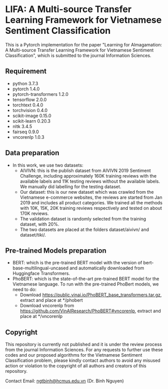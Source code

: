 # LIFA: A Multi-source Transfer Learning Framework for Vietnamese Sentiment Classification
This is a Pytorch implementation for the paper "Learning for Almagamation: A Multi-source Transfer Learning Framework for Vietnamese Sentiment Classification", which is submitted to the journal Information Sciences.

## Requirement
* python                    3.7.3
* pytorch                   1.4.0
* pytorch-transformers      1.2.0
* tensorflow                2.0.0
* torchtext                 0.4.0
* torchvision               0.4.0
* scikit-image              0.15.0
* scikit-learn              0.20.3
* nltk                      3.4.5
* fairseq                   0.9.0
* vncorenlp                 1.0.3

## Data preparation
* In this work, we use two datasets:
  * AIVIVN: this is the publish dataset from AIVIVN 2019 Sentiment Challenge, including approximately 160K training reviews with the available labels and 11K testing reviews without the available labels. We manually did labelling for the testing dataset.
  * Our dataset: this is our new dataset which was crawled from the Vietnamese e-commerce websites, the reviews are started from Jan 2019 and includes all product categories. We trained all the methods with 10K, 15K, 20K training reviews respectively and tested on about 170K reviews.
  * The validation dataset is randomly selected from the training dataset, with 20%.
  * The two datasets are placed at the folders dataset/aivivn/ and dataset/tiki/.

## Pre-trained Models preparation
* BERT: which is the pre-trained BERT model with the version of bert-base-multilingual-uncased and automatically downloaded from Huggingface Transformers.
* PhoBERT: which is the state-of-the-art pre-trained BERT model for the Vietnamese language. To run with the pre-trained PhoBert models, we need to do:
  * Download https://public.vinai.io/PhoBERT_base_transformers.tar.gz, extract and place at */phobert
  * Download vncorenlp from https://github.com/VinAIResearch/PhoBERT#vncorenlp, extract and place at */vncorenlp


## Copyright

This repository is currently not published and it is under the review process from the journal Information Sciences. For any requests to further use these codes and our proposed algorithms for the Vietnamese Sentiment Classification problem, please kindly contact authors to avoid any misused action or violation to the copyright of all authors and creators of this repository.

Contact Email: ngtbinh@hcmus.edu.vn (Dr. Binh Nguyen)
